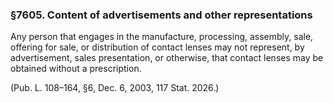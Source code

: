 ### §7605. Content of advertisements and other representations ###

Any person that engages in the manufacture, processing, assembly, sale, offering for sale, or distribution of contact lenses may not represent, by advertisement, sales presentation, or otherwise, that contact lenses may be obtained without a prescription.

(Pub. L. 108–164, §6, Dec. 6, 2003, 117 Stat. 2026.)
